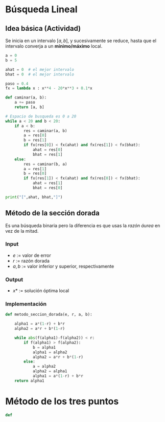 # Búsqueda Lineal

## Idea básica (Actividad)

Se inicia en un intervalo $[a,b]$, y sucesivamente se reduce, hasta que el intervalo converja a un **mínimo/máximo** local.

```python
a = 0 
b = 5

ahat = 0  # el mejor intervalo
bhat = 0  # el mejor intervalo

paso = 0.4
fx = lambda x : x**4 - 20*x**3 + 0.1*x

def caminar(a, b):
    a += paso
    return [a, b]

# Espacio de busqueda es 0 a 20
while a < 20 and b < 20:
    if a < b: 
        res = caminar(a, b)
        a = res[0]
        b = res[1]
        if fx(res[0]) < fx(ahat) and fx(res[1]) < fx(bhat):
            ahat = res[0]
            bhat = res[1]
    else:
        res = caminar(b, a)
        a = res[1]
        b = res[0]
        if fx(res[1]) < fx(ahat) and fx(res[0]) < fx(bhat):
            ahat = res[1]
            bhat = res[0]

print("[",ahat, bhat,"]")
```

## Método de la sección dorada

Es una búsqueda binaria pero la diferencia es que usas la *razón áurea* en vez de la mitad. 
### Input
- $e$ := valor de error
- $r$ := razón dorada
- $a,b$ := valor inferior y superior, respectivamente

### Output
- $x*$ := solución óptima local

### Implementación

```python
def metodo_seccion_dorada(e, r, a, b):

	alpha1 = a*(1-r) + b*r
	alpha2 = a*r + b*(1-r)

	while abs(f(alpha1)-f(alpha2)) < r:
		if f(alpha1) > f(alpha2):
			b = alpha1
			alpha1 = alpha2
			alpha2 = a*r + b*(1-r)
		else:
			a = alpha2
			alpha2 = alpha1
			alpha1 = a*(1-r) + b*r
	return alpha1
```

# Método de los tres puntos
```python
def 
```
